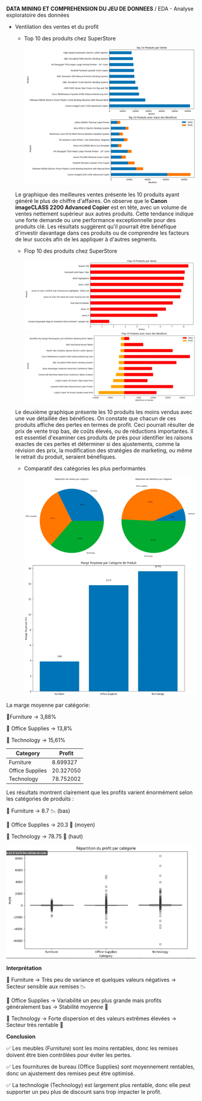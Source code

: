  **DATA MINING ET COMPREHENSION DU JEU DE DONNEES** /
 EDA - Analyse exploratoire des données

- Ventilation des ventes et du profit
  - Top 10 des produits chez SuperStore
    
    ![Top 10 des ventes en terme de CA](Picture%20for%20README/Top%2010%20ventes.png)
    ![Top 10 stack des Bénéfices](Picture%20for%20README/Top%2010%20stack%20Benef.png)

  Le graphique des meilleures ventes présente les 10 produits ayant généré le plus de chiffre d'affaires. On observe que le **Canon imageCLASS 2200 Advanced Copier** est en tête, avec un volume de ventes nettement supérieur aux autres produits. Cette tendance indique une forte demande ou une performance exceptionnelle pour des produits clé. Les résultats suggèrent qu'il pourrait être bénéfique d'investir davantage dans ces produits ou de comprendre les facteurs de leur succès afin de les appliquer à d'autres segments.
  
    - Flop 10 des produits chez SuperStore
     
      ![Top Flop vente](Picture%20for%20README/Top%20Flop%20vente.png)
      ![Top flop avec Bénéfice](Picture%20for%20README/Top%20flop%20avec%20Benef.png)

  Le deuxième graphique présente les 10 produits les moins vendus avec une vue détaillée des bénéfices. On constate que chacun de ces produits affiche des pertes en termes de profit. Ceci pourrait résulter de prix de vente trop bas, de coûts élevés, ou de réductions importantes. Il est essentiel d'examiner ces produits de près pour identifier les raisons exactes de ces pertes et déterminer si des ajustements, comme la révision des prix, la modification des stratégies de marketing, ou même le retrait du produit, seraient bénéfiques.

    - Comparatif des catégories les plus performantes
       
        ![Image by cat](Picture%20for%20README/by%20cat.png)
        ![Image by cat](Picture%20for%20README/marge%20by%20cat.png)       
      
 La marge moyenne par catégorie:
 
📌Furniture → 3,88%

📌 Office Supplies → 13,8%

📌 Technology → 15,61%


| **Category** | **Profit** |
| --- | --- |
| Furniture | 8.699327 |
| Office Supplies | 20.327050 |
| Technology | 78.752002 |

Les résultats montrent clairement que les profits varient énormément selon les catégories de produits :

📌 Furniture → 8.7 📉 (bas)

📌 Office Supplies → 20.3 🔄 (moyen)

📌 Technology → 78.75 🚀 (haut)

   ![Image by cat](Picture%20for%20README/rep%20mar.png)       

**Interprétation**

📌 Furniture → Très peu de variance et quelques valeurs négatives → Secteur sensible aux remises 📉

📌 Office Supplies → Variabilité un peu plus grande mais profits généralement bas → Stabilité moyenne 🔄

📌 Technology → Forte dispersion et des valeurs extrêmes élevées → Secteur très rentable 🚀

**Conclusion**

✅ Les meubles (Furniture) sont les moins rentables, donc les remises doivent être bien contrôlées pour éviter les pertes.

✅ Les fournitures de bureau (Office Supplies) sont moyennement rentables, donc un ajustement des remises peut être optimisé.

✅ La technologie (Technology) est largement plus rentable, donc elle peut supporter un peu plus de discount sans trop impacter le profit.



